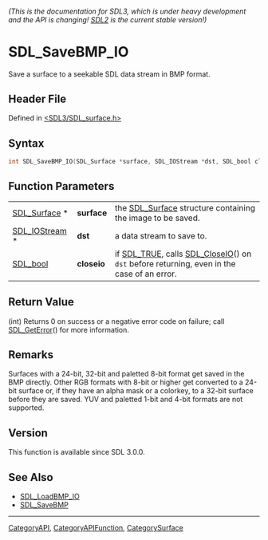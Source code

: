 ###### (This is the documentation for SDL3, which is under heavy development and the API is changing! [SDL2](https://wiki.libsdl.org/SDL2/) is the current stable version!)
# SDL_SaveBMP_IO

Save a surface to a seekable SDL data stream in BMP format.

## Header File

Defined in [<SDL3/SDL_surface.h>](https://github.com/libsdl-org/SDL/blob/main/include/SDL3/SDL_surface.h)

## Syntax

```c
int SDL_SaveBMP_IO(SDL_Surface *surface, SDL_IOStream *dst, SDL_bool closeio);
```

## Function Parameters

|                                |             |                                                                                                                      |
| ------------------------------ | ----------- | -------------------------------------------------------------------------------------------------------------------- |
| [SDL_Surface](SDL_Surface) *   | **surface** | the [SDL_Surface](SDL_Surface) structure containing the image to be saved.                                           |
| [SDL_IOStream](SDL_IOStream) * | **dst**     | a data stream to save to.                                                                                            |
| [SDL_bool](SDL_bool)           | **closeio** | if [SDL_TRUE](SDL_TRUE), calls [SDL_CloseIO](SDL_CloseIO)() on `dst` before returning, even in the case of an error. |

## Return Value

(int) Returns 0 on success or a negative error code on failure; call
[SDL_GetError](SDL_GetError)() for more information.

## Remarks

Surfaces with a 24-bit, 32-bit and paletted 8-bit format get saved in the
BMP directly. Other RGB formats with 8-bit or higher get converted to a
24-bit surface or, if they have an alpha mask or a colorkey, to a 32-bit
surface before they are saved. YUV and paletted 1-bit and 4-bit formats are
not supported.

## Version

This function is available since SDL 3.0.0.

## See Also

- [SDL_LoadBMP_IO](SDL_LoadBMP_IO)
- [SDL_SaveBMP](SDL_SaveBMP)

----
[CategoryAPI](CategoryAPI), [CategoryAPIFunction](CategoryAPIFunction), [CategorySurface](CategorySurface)

